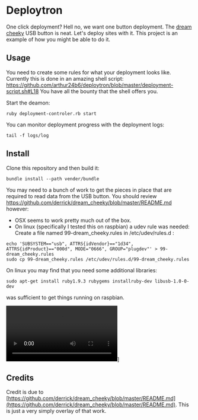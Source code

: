 # Deploytron

One click deployment? Hell no, we want one button deployment.
The [dream cheeky](http://dreamcheeky.com/big-red-button) USB button is neat. Let's deploy sites with it. This project is an example of how you might be able to do it.

## Usage

You need to create some rules for what your deployment looks like. Currently this is done in an amazing shell script: https://github.com/arthur24b6/deploytron/blob/master/deployment-script.sh#L18 You have all the bounty that the shell offers you.

Start the deamon:
```
ruby deployment-controler.rb start
```

You can monitor deployment progress with the deployment logs:
```
tail -f logs/log
```

## Install

Clone this repository and then build it:

```
bundle install --path vender/bundle
```

You may need to a bunch of work to get the pieces in place that are required to read data from the USB button. You should review https://github.com/derrick/dream_cheeky/blob/master/README.md however:
* OSX seems to work pretty much out of the box.
* On linux (specifically I tested this on raspbian) a udev rule was needed: Create a file named 99-dream_cheeky.rules in /etc/udev/rules.d :

```
echo 'SUBSYSTEM=="usb", ATTRS{idVendor}=="1d34", ATTRS{idProduct}=="000d", MODE="0666", GROUP="plugdev"' > 99-dream_cheeky.rules
sudo cp 99-dream_cheeky.rules /etc/udev/rules.d/99-dream_cheeky.rules

```

On linux you may find that you need some additional libraries:
```
sudo apt-get install ruby1.9.3 rubygems installruby-dev libusb-1.0-0-dev
```
was sufficient to get things running on raspbian.


![![Deploy that thing](http://24b6.net/sites/default/files/deploy.jpg)](https://24b6.net/sites/default/files/deploytron.mp4)]

## Credits

Credit is due to [https://github.com/derrick/dream_cheeky/blob/master/README.md](https://github.com/derrick/dream_cheeky/blob/master/README.md). This is just a very simply overlay of that work.
